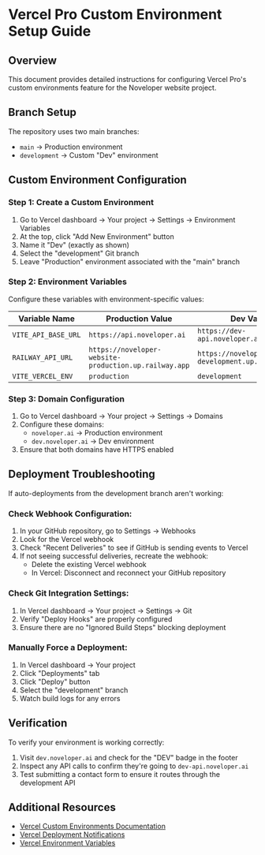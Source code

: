 # Vercel Pro Custom Environment Setup Guide

## Overview

This document provides detailed instructions for configuring Vercel Pro's custom environments feature for the Noveloper website project.

## Branch Setup

The repository uses two main branches:
- `main` → Production environment
- `development` → Custom "Dev" environment

## Custom Environment Configuration

### Step 1: Create a Custom Environment

1. Go to Vercel dashboard → Your project → Settings → Environment Variables
2. At the top, click "Add New Environment" button
3. Name it "Dev" (exactly as shown)
4. Select the "development" Git branch
5. Leave "Production" environment associated with the "main" branch

### Step 2: Environment Variables

Configure these variables with environment-specific values:

| Variable Name | Production Value | Dev Value |
|---------------|------------------|-----------|
| `VITE_API_BASE_URL` | `https://api.noveloper.ai` | `https://dev-api.noveloper.ai` |
| `RAILWAY_API_URL` | `https://noveloper-website-production.up.railway.app` | `https://noveloper-website-development.up.railway.app` |
| `VITE_VERCEL_ENV` | `production` | `development` |

### Step 3: Domain Configuration

1. Go to Vercel dashboard → Your project → Settings → Domains
2. Configure these domains:
   - `noveloper.ai` → Production environment
   - `dev.noveloper.ai` → Dev environment
3. Ensure that both domains have HTTPS enabled

## Deployment Troubleshooting

If auto-deployments from the development branch aren't working:

### Check Webhook Configuration:

1. In your GitHub repository, go to Settings → Webhooks
2. Look for the Vercel webhook
3. Check "Recent Deliveries" to see if GitHub is sending events to Vercel
4. If not seeing successful deliveries, recreate the webhook:
   - Delete the existing Vercel webhook
   - In Vercel: Disconnect and reconnect your GitHub repository

### Check Git Integration Settings:

1. In Vercel dashboard → Your project → Settings → Git
2. Verify "Deploy Hooks" are properly configured
3. Ensure there are no "Ignored Build Steps" blocking deployment

### Manually Force a Deployment:

1. In Vercel dashboard → Your project
2. Click "Deployments" tab
3. Click "Deploy" button
4. Select the "development" branch
5. Watch build logs for any errors

## Verification

To verify your environment is working correctly:

1. Visit `dev.noveloper.ai` and check for the "DEV" badge in the footer
2. Inspect any API calls to confirm they're going to `dev-api.noveloper.ai`
3. Test submitting a contact form to ensure it routes through the development API

## Additional Resources

- [Vercel Custom Environments Documentation](https://vercel.com/docs/deployments/environments#custom-environments)
- [Vercel Deployment Notifications](https://vercel.com/docs/deployments/notifications)
- [Vercel Environment Variables](https://vercel.com/docs/deployments/environment-variables)